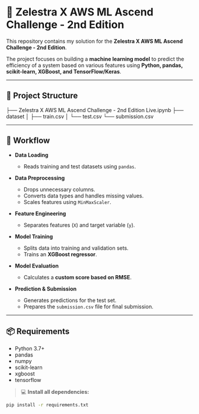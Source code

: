# 🚀 Zelestra X AWS ML Ascend Challenge - 2nd Edition

This repository contains my solution for the **Zelestra X AWS ML Ascend Challenge - 2nd Edition**.

The project focuses on building a **machine learning model** to predict the efficiency of a system based on various features using **Python, pandas, scikit-learn, XGBoost, and TensorFlow/Keras**.

---

## 📂 Project Structure
├── Zelestra X AWS ML Ascend Challenge - 2nd Edition Live.ipynb
├── dataset
│   ├── train.csv
│   └── test.csv
└── submission.csv

---

## 🔄 Workflow

- **Data Loading**
  - Reads training and test datasets using `pandas`.

- **Data Preprocessing**
  - Drops unnecessary columns.
  - Converts data types and handles missing values.
  - Scales features using `MinMaxScaler`.

- **Feature Engineering**
  - Separates features (`X`) and target variable (`y`).

- **Model Training**
  - Splits data into training and validation sets.
  - Trains an **XGBoost regressor**.

- **Model Evaluation**
  - Calculates a **custom score based on RMSE**.

- **Prediction & Submission**
  - Generates predictions for the test set.
  - Prepares the `submission.csv` file for final submission.

---

## 📦 Requirements

- Python 3.7+
- pandas
- numpy
- scikit-learn
- xgboost
- tensorflow

> 💻 **Install all dependencies:**

```bash
pip install -r requirements.txt
